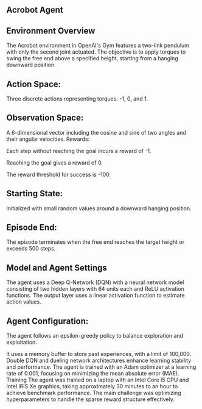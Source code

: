 Acrobot Agent
-

Environment Overview
-

The Acrobot environment in OpenAI's Gym features a two-link pendulum with only the second joint actuated. The objective is to apply torques to swing the free end above a specified height, starting from a hanging downward position.

Action Space:
-

Three discrete actions representing torques: -1, 0, and 1.

Observation Space:
-

A 6-dimensional vector including the cosine and sine of two angles and their angular velocities.
Rewards:

Each step without reaching the goal incurs a reward of -1.

Reaching the goal gives a reward of 0.

The reward threshold for success is -100.

Starting State:
-

Initialized with small random values around a downward hanging position.

Episode End:
-

The episode terminates when the free end reaches the target height or exceeds 500 steps.

Model and Agent Settings
-

The agent uses a Deep Q-Network (DQN) with a neural network model consisting of two hidden layers with 64 units each and ReLU activation functions. The output layer uses a linear activation function to estimate action values.

Agent Configuration:
-

The agent follows an epsilon-greedy policy to balance exploration and exploitation.

It uses a memory buffer to store past experiences, with a limit of 100,000.
Double DQN and dueling network architectures enhance learning stability and performance.
The agent is trained with an Adam optimizer at a learning rate of 0.001, focusing on minimizing the mean absolute error (MAE).
Training
The agent was trained on a laptop with an Intel Core i5 CPU and Intel iRIS Xe graphics, taking approximately 30 minutes to an hour to achieve benchmark performance. The main challenge was optimizing hyperparameters to handle the sparse reward structure effectively.
